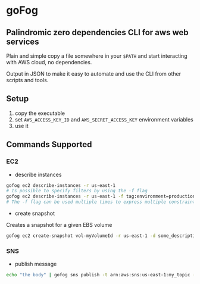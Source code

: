 # goFog

## Palindromic zero dependencies CLI for aws web services

Plain and simple copy a file somewhere in your `$PATH` and start
interacting with AWS cloud, no dependencies.

Output in JSON to make it easy to automate and use the CLI from other
scripts and tools.

## Setup

1. copy the executable
2. set `AWS_ACCESS_KEY_ID` and `AWS_SECRET_ACCESS_KEY` environment
   variables
3. use it

## Commands Supported

### EC2

* describe instances

```sh
gofog ec2 describe-instances -r us-east-1
# Is possible to specify filters by using the -f flag
gofog ec2 describe-instances -r us-east-1 -f tag:environment=production
# The -f flag can be used multiple times to express multiple constraints
```

* create snapshot

Creates a snapshot for a given EBS volume

```sh
gofog ec2 create-snapshot vol-myVolumeId -r us-east-1 -d some_description
```

### SNS

* publish message

```sh
echo "the body" | gofog sns publish -t arn:aws:sns:us-east-1:my_topic -s "this is the subject"
```
